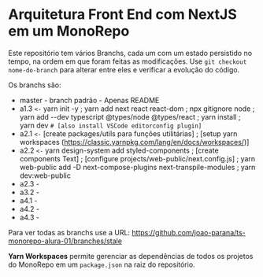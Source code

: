 # Arquitetura Front End com NextJS em um MonoRepo

Este repositório tem vários Branchs, cada um com um estado persistido no tempo, na ordem em que foram feitas as modificações. Use `git checkout nome-do-branch` para alterar entre eles e verificar a evolução do código.

Os branchs são:

-  master - branch padrão - Apenas README
-  a1.3 `<-` yarn init -y ; yarn add next react react-dom ; npx gitignore node ; yarn add --dev typescript @types/node @types/react ; yarn install ; yarn dev  `# [also install VSCode editorconfig plugin]`
-  a2.1 `<-` [create packages/utils para funções utilitárias] ; [setup yarn workspaces (https://classic.yarnpkg.com/lang/en/docs/workspaces/)] 
-  a2.2 `<-` yarn design-system add styled-components ; [create components Text] ; [configure projects/web-public/next.config.js] ; yarn web-public add -D next-compose-plugins next-transpile-modules ; yarn dev:web-public
-  a2.3 -
-  a3.2 -
-  a4.1 -
-  a4.2 -
-  a4.3 -

Para ver todas as branchs use a URL: https://github.com/joao-parana/ts-monorepo-alura-01/branches/stale

**Yarn Workspaces** permite gerenciar as dependências de todos os projetos do MonoRepo em um `package.json` na raiz do repositório.
